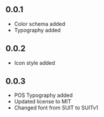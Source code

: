 ## 0.0.1
* Color schema added
* Typography added

## 0.0.2
* Icon style added

## 0.0.3
* POS Typography added
* Updated license to MIT
* Changed font from SUIT to SUITv1